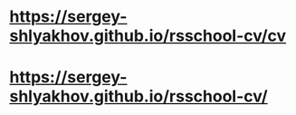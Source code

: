 # https://sergey-shlyakhov.github.io/rsschool-cv/cv
# https://sergey-shlyakhov.github.io/rsschool-cv/